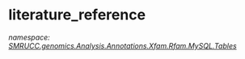 ﻿# literature_reference
_namespace: [SMRUCC.genomics.Analysis.Annotations.Xfam.Rfam.MySQL.Tables](./index.md)_






